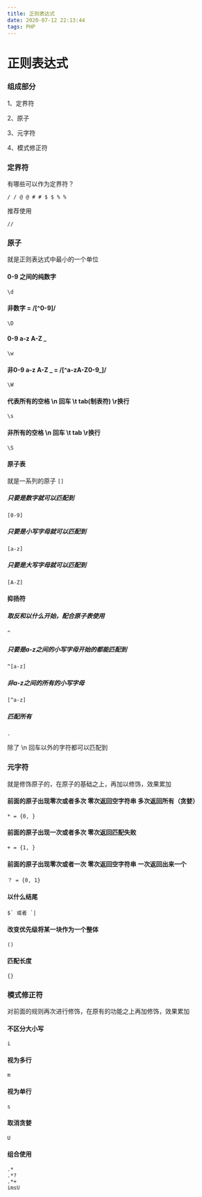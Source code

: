 ```yaml
---
title: 正则表达式
date: 2020-07-12 22:13:44
tags: PHP
---
```


# 正则表达式

### 组成部分

1、定界符

2、原子

3、元字符

4、模式修正符

<!-- more -->

### 定界符

有哪些可以作为定界符？

```
/ / @ @ # # $ $ % %
```

推荐使用

```
//
```

### 原子

就是正则表达式中最小的一个单位

#### 0-9 之间的纯数字

```
\d 
```

#### 非数字 = /[^0-9]/

```
\D 
```

#### 0-9 a-z A-Z _

```
\w 
```

#### 非0-9 a-z A-Z _ = /[^a-zA-Z0-9_]/

```
\W
```

#### 代表所有的空格 \n 回车 \t tab(制表符) \r换行

```
\s 
```

#### 非所有的空格 \n 回车 \t tab \r换行

```
\S 
```

#### 原子表

就是一系列的原子 `[]`

##### 只要是数字就可以匹配到

```
[0-9]
```

##### 只要是小写字母就可以匹配到

```
[a-z]
```

##### 只要是大写字母就可以匹配到

```
[A-Z]
```

#### 抑扬符

##### 取反和以什么开始，配合原子表使用

```
^
```

##### 只要是a-z之间的小写字母开始的都能匹配到

```
^[a-z]
```

##### 非a-z之间的所有的小写字母

```
[^a-z]
```

##### 匹配所有

```
.
```

除了 \n 回车以外的字符都可以匹配到

### 元字符

就是修饰原子的，在原子的基础之上，再加以修饰，效果累加

#### 前面的原子出现零次或者多次 零次返回空字符串 多次返回所有（贪婪）

```
* = {0, }
```

#### 前面的原子出现一次或者多次 零次返回匹配失败

```
+ = {1, }
```

#### 前面的原子出现零次或者一次 零次返回空字符串 一次返回出来一个

```
？ = {0, 1}
```

#### 以什么结尾

```
$` 或者 `|
```

#### 改变优先级将某一块作为一个整体

```
()
```

#### 匹配长度

```
{}
```

### 模式修正符

对前面的规则再次进行修饰，在原有的功能之上再加修饰，效果累加

#### 不区分大小写

```
i
```

#### 视为多行

```
m
```

#### 视为单行

```
s
```

#### 取消贪婪

```
U
```

#### 组合使用

```
.*
.*?
.*+
imsU
```